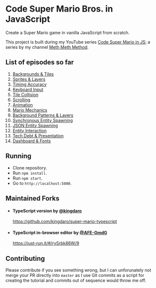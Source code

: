 # Code Super Mario Bros. in JavaScript

Create a Super Mario game in vanilla JavaScript from scratch. 

This project is built during my YouTube series [Code Super Mario in JS](https://www.youtube.com/playlist?list=PLS8HfBXv9ZWWe8zXrViYbIM2Hhylx8DZx); a series by my channel [Meth Meth Method](https://www.youtube.com/MethMethMethod).

## List of episodes so far

1. [Backgrounds & Tiles](https://www.youtube.com/watch?v=g-FpDQ8Eqw8&index=1&list=PLS8HfBXv9ZWWe8zXrViYbIM2Hhylx8DZx)
2. [Sprites & Layers](https://www.youtube.com/watch?v=FF93S8rLL_Q&index=2&list=PLS8HfBXv9ZWWe8zXrViYbIM2Hhylx8DZx)
3. [Timing Accuracy](https://www.youtube.com/watch?v=HlloFDayGgk&index=3&list=PLS8HfBXv9ZWWe8zXrViYbIM2Hhylx8DZx)
4. [Keyboard Input](https://www.youtube.com/watch?v=1rBOUyRGQuU&index=4&list=PLS8HfBXv9ZWWe8zXrViYbIM2Hhylx8DZx)
5. [Tile Collision](https://www.youtube.com/watch?v=YLMP5jmtpYc&index=5&list=PLS8HfBXv9ZWWe8zXrViYbIM2Hhylx8DZx)
6. [Scrolling](https://www.youtube.com/watch?v=6Q_F5b-yvXI&index=6&list=PLS8HfBXv9ZWWe8zXrViYbIM2Hhylx8DZx)
7. [Animation](https://www.youtube.com/watch?v=p0yNWxPj-5A&index=7&list=PLS8HfBXv9ZWWe8zXrViYbIM2Hhylx8DZx)
8. [Mario Mechanics](https://www.youtube.com/watch?v=lGngRMfDz1o&index=8&list=PLS8HfBXv9ZWWe8zXrViYbIM2Hhylx8DZx)
9. [Background Patterns & Layers](https://www.youtube.com/watch?v=I1RTsqUz-t0&index=9&list=PLS8HfBXv9ZWWe8zXrViYbIM2Hhylx8DZx)
10. [Synchronous Entity Spawning](https://www.youtube.com/watch?v=C4pZW-0xrDQ&index=10&list=PLS8HfBXv9ZWWe8zXrViYbIM2Hhylx8DZx)
11. [JSON Entity Spawning](https://www.youtube.com/watch?v=y99x_sBEeP8&index=11&list=PLS8HfBXv9ZWWe8zXrViYbIM2Hhylx8DZx)
12. [Entity Interaction](https://www.youtube.com/watch?v=W6z1uDfE9PI&index=12&list=PLS8HfBXv9ZWWe8zXrViYbIM2Hhylx8DZx)
13. [Tech Debt & Presentation](https://www.youtube.com/watch?v=0d8SK9WQEDY&index=13&list=PLS8HfBXv9ZWWe8zXrViYbIM2Hhylx8DZx)
14. [Dashboard & Fonts](https://www.youtube.com/watch?v=d_Cw7ZrRUCA&index=14&list=PLS8HfBXv9ZWWe8zXrViYbIM2Hhylx8DZx)


## Running

* Clone repository.
* Run `npm install`.
* Run `npm start`.
* Go to `http://localhost:5000`.


## Maintained Forks

* #### TypeScript version by [@kingdaro](https://github.com/kingdaro/)
  https://github.com/kingdaro/super-mario-typescript
  
* #### TypeScript in-browser editor by [@AFE-GmdG](https://github.com/AFE-GmdG)
  https://just-run.it/#/rySrbk86W/9


## Contributing

Please contribute if you see something wrong, but I can unforunately not merge your PR directly into 
`master` as I use Git commits as a script for creating the tutorial and commits out of sequence would throw me off.
